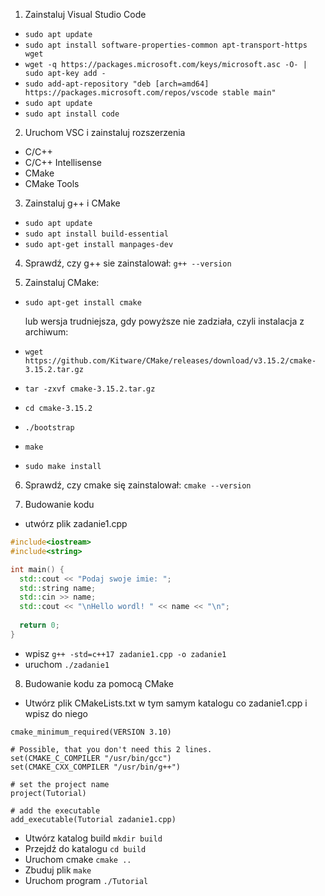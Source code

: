 1. Zainstaluj Visual Studio Code

  * `sudo apt update`
  * `sudo apt install software-properties-common apt-transport-https wget`
  * `wget -q https://packages.microsoft.com/keys/microsoft.asc -O- | sudo apt-key add -`
  * `sudo add-apt-repository "deb [arch=amd64] https://packages.microsoft.com/repos/vscode stable main"`
  * `sudo apt update`
  * `sudo apt install code`

2. Uruchom VSC i zainstaluj rozszerzenia

  * C/C++
  * C/C++ Intellisense
  * CMake
  * CMake Tools
  
3. Zainstaluj g++ i CMake

  * `sudo apt update`
  * `sudo apt install build-essential`
  * `sudo apt-get install manpages-dev`

4. Sprawdź, czy g++ sie zainstalował: `g++ --version`

5. Zainstaluj CMake: 

  * `sudo apt-get install cmake`
  
    lub wersja trudniejsza, gdy powyższe nie zadziała, czyli instalacja z archiwum:
  
  * `wget https://github.com/Kitware/CMake/releases/download/v3.15.2/cmake-3.15.2.tar.gz`
  * `tar -zxvf cmake-3.15.2.tar.gz`
  * `cd cmake-3.15.2`
  * `./bootstrap`
  * `make`
  * `sudo make install`
  
6. Sprawdź, czy cmake się zainstalował: `cmake --version`

7. Budowanie kodu

  * utwórz plik zadanie1.cpp
  
  ```cpp
  #include<iostream>
  #include<string>

  int main() {
    std::cout << "Podaj swoje imie: ";
    std::string name;
    std::cin >> name;
    std::cout << "\nHello wordl! " << name << "\n";
    
    return 0;
  }
  ```
  
  * wpisz `g++ -std=c++17 zadanie1.cpp -o zadanie1`
  * uruchom `./zadanie1`

8. Budowanie kodu za pomocą CMake

  * Utwórz plik CMakeLists.txt w tym samym katalogu co zadanie1.cpp i wpisz do niego
  
  ```
  cmake_minimum_required(VERSION 3.10)

  # Possible, that you don't need this 2 lines.
  set(CMAKE_C_COMPILER "/usr/bin/gcc")
  set(CMAKE_CXX_COMPILER "/usr/bin/g++")

  # set the project name
  project(Tutorial)

  # add the executable
  add_executable(Tutorial zadanie1.cpp)
  ```
  
  * Utwórz katalog build `mkdir build`
  * Przejdź do katalogu `cd build`
  * Uruchom cmake `cmake ..`
  * Zbuduj plik `make`
  * Uruchom program `./Tutorial`

